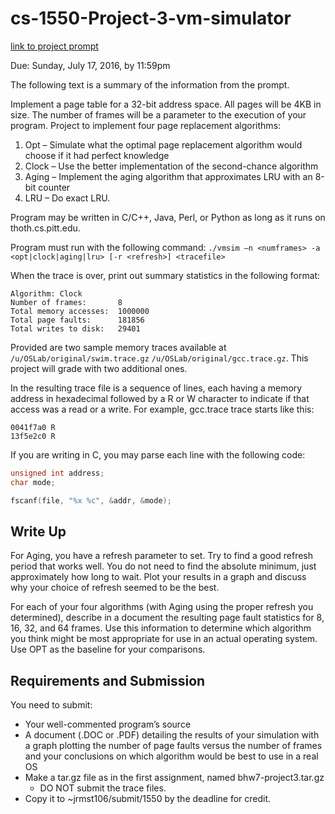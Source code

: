 # cs-1550-Project-3-vm-simulator

[link to project prompt](https://people.cs.pitt.edu/~jmisurda/teaching/cs1550/2167/cs1550-2167-project3.htm)

Due: Sunday, July 17, 2016, by 11:59pm

The following text is a summary of the information from the prompt.

Implement a page table for a 32-bit address space. All pages will be 4KB in size. The number of frames will be a parameter to the execution of your program. Project to implement four page replacement algorithms:

  1. Opt – Simulate what the optimal page replacement algorithm would choose if it had perfect knowledge 
  2. Clock – Use the better implementation of the second-chance algorithm 
  3. Aging – Implement the aging algorithm that approximates LRU with an 8-bit counter
  4. LRU – Do exact LRU.

Program may be written in C/C++, Java, Perl, or Python as long as it runs on thoth.cs.pitt.edu.




Program must run with the following command:
`./vmsim –n <numframes> -a <opt|clock|aging|lru> [-r <refresh>] <tracefile>`


When the trace is over, print out summary statistics in the following format:
```
Algorithm: Clock
Number of frames:       8
Total memory accesses:  1000000
Total page faults:      181856
Total writes to disk:   29401
```

Provided are two sample memory traces available at `/u/OSLab/original/swim.trace.gz` `/u/OSLab/original/gcc.trace.gz`. This project will grade with two additional ones. 

In the resulting trace file is a sequence of lines, each having a memory address in hexadecimal followed by a R or W character to indicate if that access was a read or a write. For example, gcc.trace trace starts like this: 
  ```
  0041f7a0 R
  13f5e2c0 R
  ```

If you are writing in C, you may parse each line with the following code:

```C
unsigned int address;
char mode;

fscanf(file, "%x %c", &addr, &mode);
```

## Write Up

For Aging, you have a refresh parameter to set. Try to find a good refresh period that works well. You do not need to find the absolute minimum, just approximately how long to wait. Plot your results in a graph and discuss why your choice of refresh seemed to be the best.

For each of your four algorithms (with Aging using the proper refresh you determined), describe in a document the resulting page fault statistics for 8, 16, 32, and 64 frames. Use this information to determine which algorithm you think might be most appropriate for use in an actual operating system. Use OPT as the baseline for your comparisons.


## Requirements and Submission
You need to submit:
*	Your well-commented program’s source
*	A document (.DOC or .PDF) detailing the results of your simulation with a graph plotting the number of page faults versus the number of frames and your conclusions on which algorithm would be best to use in a real OS
* Make a tar.gz file as in the first assignment, named bhw7-project3.tar.gz
  *	DO NOT submit the trace files.
* Copy it to ~jrmst106/submit/1550 by the deadline for credit.


